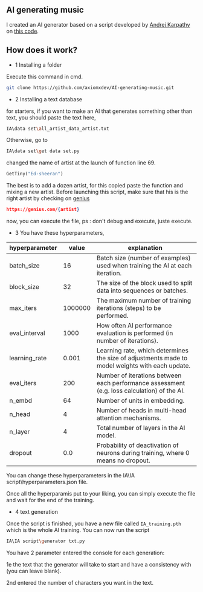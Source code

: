 ## AI generating music

I created an AI generator based on a script developed by [Andrej Karpathy](https://github.com/karpathy) on [this code](https://colab.research.google.com/drive/1JMLa53HDuA-i7ZBmqV7ZnA3c_fvtXnx-?usp=sharing).

## How does it work?
- 1 Installing a folder

Execute this command in cmd.
```bash
git clone https://github.com/axiomxdev/AI-generating-music.git
```

- 2 Installing a text database

for starters, if you want to make an AI that generates something other than text, you should paste the text here,
```bash
IA\data set\all_artist_data_artist.txt
```

Otherwise, go to
```bash
IA\data set\get data set.py
```

changed the name of artist at the launch of function line 69.
```python
GetTiny("Ed-sheeran")
```

The best is to add a dozen artist, for this copied paste the function and mixing a new artist.
Before launching this script, make sure that his is the right artist by checking on [genius](https://genius.com)
```json
https://genius.com/{artist}
```

now, you can execute the file,
ps : don't debug and execute, juste execute.

- 3 You have these hyperparameters,
 
 | hyperparameter | value | explanation
 | --- | --- | --- |
 | batch_size | 16 | Batch size (number of examples) used when training the AI at each iteration.
 | block_size | 32 | The size of the block used to split data into sequences or batches. | 
 | max_iters | 1000000 | The maximum number of training iterations (steps) to be performed. | 
 | eval_interval | 1000 | How often AI performance evaluation is performed (in number of iterations). | 
 | learning_rate | 0.001 | Learning rate, which determines the size of adjustments made to model weights with each update. | 
 | eval_iters | 200 | Number of iterations between each performance assessment (e.g. loss calculation) of the AI. | 
 | n_embd | 64 | Number of units in embedding. | 
 | n_head | 4 | Number of heads in multi-head attention mechanisms. | 
 | n_layer | 4 | Total number of layers in the AI model. | 
 | dropout | 0.0 | Probability of deactivation of neurons during training, where 0 means no dropout. | 

You can change these hyperparameters in the IA\IA script\hyperparameters.json file.

Once all the hyperparamis put to your liking, you can simply execute the file and wait for the end of the training.

- 4 text generation

Once the script is finished, you have a new file called `IA_training.pth` which is the whole AI training.
You can now run the script
```bash
IA\IA script\generator txt.py
```
You have 2 parameter entered the console for each generation:

1e the text that the generator will take to start and have a consistency with (you can leave blank).

2nd entered the number of characters you want in the text.
